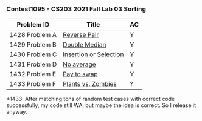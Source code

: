 ### Contest1095 - CS203 2021 Fall Lab 03 Sorting

| Problem ID      | Title                             | AC   |
| --------------- | --------------------------------- | ---- |
| 1428 Problem  A | [Reverse Pair](A_1428/)           | Y    |
| 1429 Problem  B | [Double Median](B_1429/)          | Y    |
| 1430 Problem  C | [Insertion or Selection](C_1430/) | Y    |
| 1431 Problem  D | [No average](D_1431/)             | Y    |
| 1432 Problem  E | [Pay to swap](E_1432/)            | Y    |
| 1433 Problem  F | [Plants vs. Zombies](F_1433/)     | ?    |

*1433: After matching tons of random test cases with correct code successfully, my code still WA, but maybe the idea is correct. So I release it anyway.
